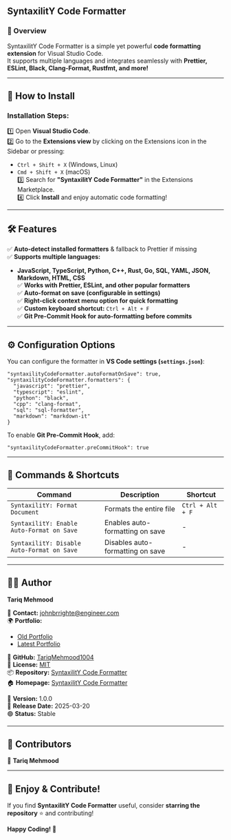 ## **SyntaxilitY Code Formatter**  

### **🚀 Overview**  
SyntaxilitY Code Formatter is a simple yet powerful **code formatting extension** for Visual Studio Code.  
It supports multiple languages and integrates seamlessly with **Prettier, ESLint, Black, Clang-Format, Rustfmt, and more!**  

---

## **🔧 How to Install**  

### **Installation Steps:**  
1️⃣ Open **Visual Studio Code**.  
2️⃣ Go to the **Extensions view** by clicking on the Extensions icon in the Sidebar or pressing:  
   - `Ctrl + Shift + X` (Windows, Linux)  
   - `Cmd + Shift + X` (macOS)  
3️⃣ Search for **"SyntaxilitY Code Formatter"** in the Extensions Marketplace.  
4️⃣ Click **Install** and enjoy automatic code formatting!  

---

## **🛠 Features**  
✅ **Auto-detect installed formatters** & fallback to Prettier if missing  
✅ **Supports multiple languages:**  
   - **JavaScript, TypeScript, Python, C++, Rust, Go, SQL, YAML, JSON, Markdown, HTML, CSS**  
✅ **Works with Prettier, ESLint, and other popular formatters**  
✅ **Auto-format on save (configurable in settings)**  
✅ **Right-click context menu option for quick formatting**  
✅ **Custom keyboard shortcut:** `Ctrl + Alt + F`  
✅ **Git Pre-Commit Hook for auto-formatting before commits**  

---

## **⚙️ Configuration Options**  

You can configure the formatter in **VS Code settings (`settings.json`)**:

```
"syntaxilityCodeFormatter.autoFormatOnSave": true,
"syntaxilityCodeFormatter.formatters": {
  "javascript": "prettier",
  "typescript": "eslint",
  "python": "black",
  "cpp": "clang-format",
  "sql": "sql-formatter",
  "markdown": "markdown-it"
}
```

To enable **Git Pre-Commit Hook**, add:  
```
"syntaxilityCodeFormatter.preCommitHook": true
```

---

## **📝 Commands & Shortcuts**  

| Command                                      | Description                          | Shortcut        |
|----------------------------------------------|--------------------------------------|----------------|
| `SyntaxilitY: Format Document`               | Formats the entire file              | `Ctrl + Alt + F` |
| `SyntaxilitY: Enable Auto-Format on Save`    | Enables auto-formatting on save      | -              |
| `SyntaxilitY: Disable Auto-Format on Save`   | Disables auto-formatting on save     | -              |

---

## **👨‍💻 Author**  
**Tariq Mehmood**  

📧 **Contact:** [johnbrrighte@engineer.com](mailto:johnbrrighte@engineer.com)  
🌍 **Portfolio:**  
- [Old Portfolio](https://tariqmehmood1004.github.io/)  
- [Latest Portfolio](https://tariq-mehmood-portfolio.vercel.app/)  

🔗 **GitHub:** [TariqMehmood1004](https://github.com/TariqMehmood1004)  
📜 **License:** [MIT](https://opensource.org/licenses/MIT)  
📦 **Repository:** [SyntaxilitY Code Formatter](https://github.com/TariqMehmood1004/syntaxility-code-formatter)  
🏠 **Homepage:** [SyntaxilitY Code Formatter](https://github.com/TariqMehmood1004/syntaxility-code-formatter)  

📅 **Version:** 1.0.0  
📆 **Release Date:** 2025-03-20  
🟢 **Status:** Stable  

---

## **🤝 Contributors**  
👤 **Tariq Mehmood**  

---

## **📢 Enjoy & Contribute!**  
If you find **SyntaxilitY Code Formatter** useful, consider **starring the repository** ⭐ and contributing!  

**Happy Coding! 🚀**